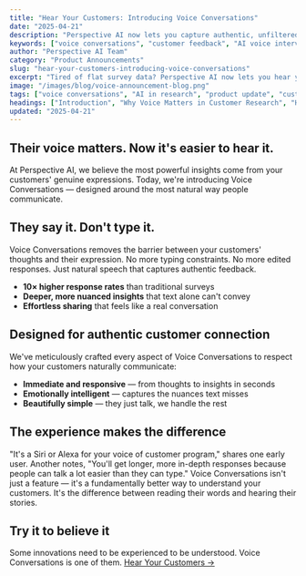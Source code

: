 ```yaml
---
title: "Hear Your Customers: Introducing Voice Conversations"
date: "2025-04-21"
description: "Perspective AI now lets you capture authentic, unfiltered customer feedback with AI-powered voice conversations—unlocking richer insights and deeper understanding."
keywords: ["voice conversations", "customer feedback", "AI voice interviews", "SaaS research tools", "customer insights", "B2B SaaS innovation", "voice-enabled research", "AI-powered feedback"]
author: "Perspective AI Team"
category: "Product Announcements"
slug: "hear-your-customers-introducing-voice-conversations"
excerpt: "Tired of flat survey data? Perspective AI now lets you hear your customers—literally. Discover how voice conversations are transforming customer research and driving richer, more actionable insights."
image: "/images/blog/voice-announcement-blog.png"
tags: ["voice conversations", "AI in research", "product update", "customer feedback", "SaaS tools", "B2B innovation"]
headings: ["Introduction", "Why Voice Matters in Customer Research", "How AI-Powered Voice Conversations Work", "Real-World Use Cases", "Getting Started with Voice Conversations"]
updated: "2025-04-21"
---
```


## Their voice matters. Now it's easier to hear it.

At Perspective AI, we believe the most powerful insights come from your customers' genuine expressions. Today, we're introducing Voice Conversations — designed around the most natural way people communicate.

## They say it. Don't type it.

Voice Conversations removes the barrier between your customers' thoughts and their expression. No more typing constraints. No more edited responses. Just natural speech that captures authentic feedback.
- **10× higher response rates** than traditional surveys
- **Deeper, more nuanced insights** that text alone can't convey
- **Effortless sharing** that feels like a real conversation

## Designed for authentic customer connection

We've meticulously crafted every aspect of Voice Conversations to respect how your customers naturally communicate:
- **Immediate and responsive** — from thoughts to insights in seconds
- **Emotionally intelligent** — captures the nuances text misses
- **Beautifully simple** — they just talk, we handle the rest

## The experience makes the difference

"It's a Siri or Alexa for your voice of customer program," shares one early user. Another notes, "You'll get longer, more in-depth responses because people can talk a lot easier than they can type."
Voice Conversations isn't just a feature — it's a fundamentally better way to understand your customers. It's the difference between reading their words and hearing their stories.

## Try it to believe it

Some innovations need to be experienced to be understood. Voice Conversations is one of them.
[Hear Your Customers →](https://getperspective.ai/research/new?utm_campaign=voice_launch&utm_source=blog&utm_content=voice_announcement_blog)
